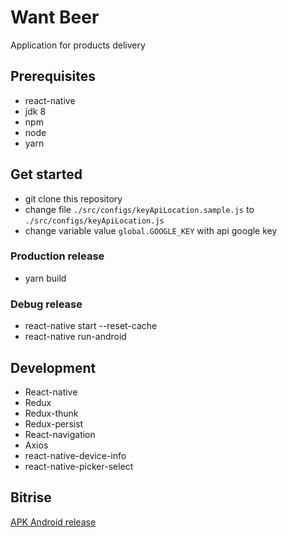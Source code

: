 # Want Beer

Application for products delivery

## Prerequisites

- react-native
- jdk 8
- npm
- node
- yarn

## Get started

- git clone this repository
- change file ```./src/configs/keyApiLocation.sample.js``` to ```./src/configs/keyApiLocation.js```
- change variable value ```global.GOOGLE_KEY``` with api google key

### Production release
- yarn build

### Debug release
- react-native start --reset-cache
- react-native run-android

## Development

- React-native
- Redux
- Redux-thunk
- Redux-persist
- React-navigation
- Axios
- react-native-device-info
- react-native-picker-select

## Bitrise
[APK Android release]()